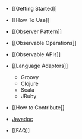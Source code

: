* [[Getting Started]]
* [[How To Use]]

* [[Observer Pattern]]
* [[Observable Operations]]
* [[Observable APIs]]

* [[Language Adaptors]]
  * Groovy
  * Clojure
  * Scala
  * JRuby

* [[How to Contribute]]
* [Javadoc](http://netflix.github.com/RxJava/javadoc/)
* [[FAQ]]
